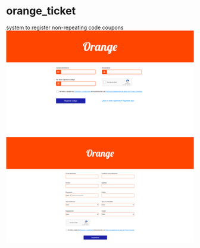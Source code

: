 # orange_ticket
system to register non-repeating code coupons
![](images/03.png)
![](images/02.png)

